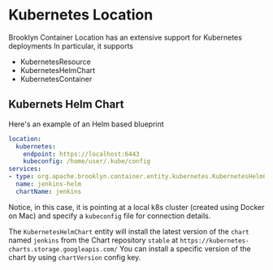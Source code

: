 
# Kubernetes Location

Brooklyn Container Location has an extensive support for Kubernetes deployments
In particular, it supports

- KubernetesResource
- KubernetesHelmChart
- KubernetesContainer

## Kubernets Helm Chart

Here's an example of an Helm based blueprint 

```YAML
location:
  kubernetes:
    endpoint: https://localhost:6443
    kubeconfig: /home/user/.kube/config
services:
- type: org.apache.brooklyn.container.entity.kubernetes.KubernetesHelmChart
  name: jenkins-helm
  chartName: jenkins
```

Notice, in this case, it is pointing at a local k8s cluster (created using Docker on Mac) and specify a `kubeconfig` 
file for connection details.

The `KubernetesHelmChart` entity will install the latest version of the `chart` named `jenkins` from the Chart repository `stable` at `https://kubernetes-charts.storage.googleapis.com/`
You can install a specific version of the chart by using `chartVersion` config key.